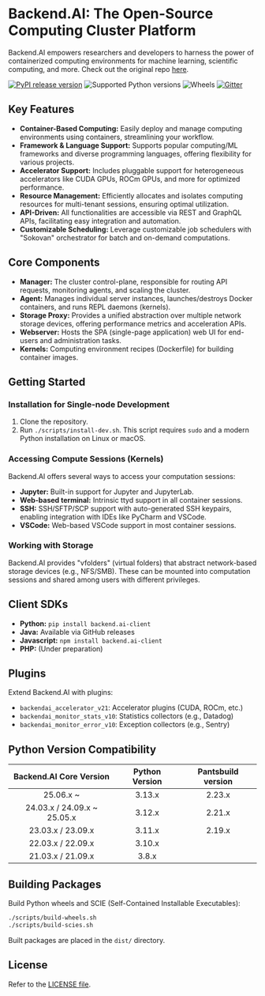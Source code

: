 # Backend.AI: The Open-Source Computing Cluster Platform

Backend.AI empowers researchers and developers to harness the power of containerized computing environments for machine learning, scientific computing, and more.  Check out the original repo [here](https://github.com/lablup/backend.ai).

[![PyPI release version](https://badge.fury.io/py/backend.ai-manager.svg)](https://pypi.org/project/backend.ai-manager/)
![Supported Python versions](https://img.shields.io/pypi/pyversions/backend.ai-manager.svg)
![Wheels](https://img.shields.io/pypi/wheel/backend.ai-manager.svg)
[![Gitter](https://badges.gitter.im/lablup/backend.ai.svg)](https://gitter.im/lablup/backend.ai)

## Key Features

*   **Container-Based Computing:**  Easily deploy and manage computing environments using containers, streamlining your workflow.
*   **Framework & Language Support:**  Supports popular computing/ML frameworks and diverse programming languages, offering flexibility for various projects.
*   **Accelerator Support:**  Includes pluggable support for heterogeneous accelerators like CUDA GPUs, ROCm GPUs, and more for optimized performance.
*   **Resource Management:**  Efficiently allocates and isolates computing resources for multi-tenant sessions, ensuring optimal utilization.
*   **API-Driven:**  All functionalities are accessible via REST and GraphQL APIs, facilitating easy integration and automation.
*   **Customizable Scheduling:** Leverage customizable job schedulers with "Sokovan" orchestrator for batch and on-demand computations.

## Core Components

*   **Manager:** The cluster control-plane, responsible for routing API requests, monitoring agents, and scaling the cluster.
*   **Agent:**  Manages individual server instances, launches/destroys Docker containers, and runs REPL daemons (kernels).
*   **Storage Proxy:** Provides a unified abstraction over multiple network storage devices, offering performance metrics and acceleration APIs.
*   **Webserver:** Hosts the SPA (single-page application) web UI for end-users and administration tasks.
*   **Kernels:**  Computing environment recipes (Dockerfile) for building container images.

## Getting Started

### Installation for Single-node Development

1.  Clone the repository.
2.  Run `./scripts/install-dev.sh`. This script requires `sudo` and a modern Python installation on Linux or macOS.

### Accessing Compute Sessions (Kernels)

Backend.AI offers several ways to access your computation sessions:

*   **Jupyter:**  Built-in support for Jupyter and JupyterLab.
*   **Web-based terminal:** Intrinsic ttyd support in all container sessions.
*   **SSH:** SSH/SFTP/SCP support with auto-generated SSH keypairs, enabling integration with IDEs like PyCharm and VSCode.
*   **VSCode:** Web-based VSCode support in most container sessions.

### Working with Storage

Backend.AI provides "vfolders" (virtual folders) that abstract network-based storage devices (e.g., NFS/SMB). These can be mounted into computation sessions and shared among users with different privileges.

## Client SDKs

*   **Python:** `pip install backend.ai-client`
*   **Java:**  Available via GitHub releases
*   **Javascript:** `npm install backend.ai-client`
*   **PHP:** (Under preparation)

## Plugins

Extend Backend.AI with plugins:

*   `backendai_accelerator_v21`: Accelerator plugins (CUDA, ROCm, etc.)
*   `backendai_monitor_stats_v10`: Statistics collectors (e.g., Datadog)
*   `backendai_monitor_error_v10`: Exception collectors (e.g., Sentry)

## Python Version Compatibility

| Backend.AI Core Version | Python Version | Pantsbuild version |
|:-----------------------:|:--------------:|:------------------:|
| 25.06.x ~               | 3.13.x         | 2.23.x             |
| 24.03.x / 24.09.x ~ 25.05.x      | 3.12.x         | 2.21.x    |
| 23.03.x / 23.09.x       | 3.11.x         | 2.19.x             |
| 22.03.x / 22.09.x       | 3.10.x         |                    |
| 21.03.x / 21.09.x       | 3.8.x          |                    |

## Building Packages

Build Python wheels and SCIE (Self-Contained Installable Executables):

```bash
./scripts/build-wheels.sh
./scripts/build-scies.sh
```

Built packages are placed in the `dist/` directory.

## License

Refer to the [LICENSE file](https://github.com/lablup/backend.ai/blob/main/LICENSE).